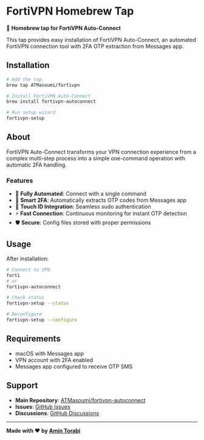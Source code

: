 # FortiVPN Homebrew Tap

🍺 **Homebrew tap for FortiVPN Auto-Connect**

This tap provides easy installation of FortiVPN Auto-Connect, an automated FortiVPN connection tool with 2FA OTP extraction from Messages app.

## Installation

```bash
# Add the tap
brew tap ATMasoumi/fortivpn

# Install FortiVPN Auto-Connect
brew install fortivpn-autoconnect

# Run setup wizard
fortivpn-setup
```

## About

FortiVPN Auto-Connect transforms your VPN connection experience from a complex multi-step process into a simple one-command operation with automatic 2FA handling.

### Features
- 🔄 **Fully Automated**: Connect with a single command
- 📱 **Smart 2FA**: Automatically extracts OTP codes from Messages app
- 🔐 **Touch ID Integration**: Seamless sudo authentication
- ⚡ **Fast Connection**: Continuous monitoring for instant OTP detection
- 🛡️ **Secure**: Config files stored with proper permissions

## Usage

After installation:
```bash
# Connect to VPN
forti
# or
fortivpn-autoconnect

# Check status
fortivpn-setup --status

# Reconfigure
fortivpn-setup --configure
```

## Requirements

- macOS with Messages app
- VPN account with 2FA enabled
- Messages app configured to receive OTP SMS

## Support

- **Main Repository**: [ATMasoumi/fortivpn-autoconnect](https://github.com/ATMasoumi/fortivpn-autoconnect)
- **Issues**: [GitHub Issues](https://github.com/ATMasoumi/fortivpn-autoconnect/issues)
- **Discussions**: [GitHub Discussions](https://github.com/ATMasoumi/fortivpn-autoconnect/discussions)

---

**Made with ❤️ by [Amin Torabi](https://github.com/ATMasoumi)**
